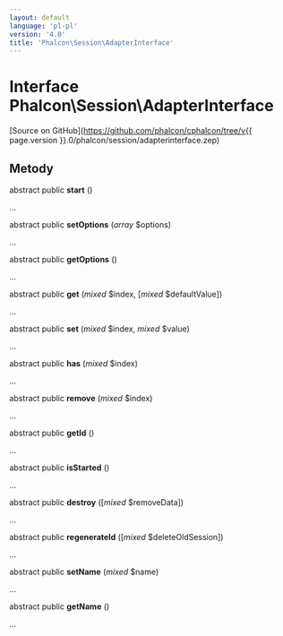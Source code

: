 ```yaml
---
layout: default
language: 'pl-pl'
version: '4.0'
title: 'Phalcon\Session\AdapterInterface'
---
```


# Interface **Phalcon\Session\AdapterInterface**

[Source on GitHub](https://github.com/phalcon/cphalcon/tree/v{{ page.version }}.0/phalcon/session/adapterinterface.zep)

## Metody

abstract public **start** ()

...

abstract public **setOptions** (*array* $options)

...

abstract public **getOptions** ()

...

abstract public **get** (*mixed* $index, [*mixed* $defaultValue])

...

abstract public **set** (*mixed* $index, *mixed* $value)

...

abstract public **has** (*mixed* $index)

...

abstract public **remove** (*mixed* $index)

...

abstract public **getId** ()

...

abstract public **isStarted** ()

...

abstract public **destroy** ([*mixed* $removeData])

...

abstract public **regenerateId** ([*mixed* $deleteOldSession])

...

abstract public **setName** (*mixed* $name)

...

abstract public **getName** ()

...